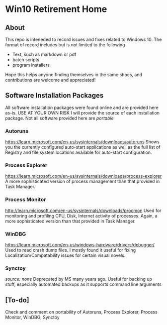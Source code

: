 Win10 Retirement Home
===============================

About
-----
This repo is inteneded to record issues and fixes related to Windows 10.
The format of record includes but is not limited to the following

- Text, such as markdown or pdf
- batch scripts
- program installers

Hope this helps anyone finding themselves in the same shoes, and contributions are welcome and appreciated!

## Software Installation Packages
All software installation packages were found online and are provided here as-is. USE AT YOUR OWN RISK
I will provide the source of each installation package. Not all software provided here are _portable_

### Autoruns
https://learn.microsoft.com/en-us/sysinternals/downloads/autoruns
Shows you the currently configured auto-start applications as well as the full list of Registry and file system locations available for auto-start configuration.

### Process Explorer
https://learn.microsoft.com/en-us/sysinternals/downloads/process-explorer
A more sophisticated version of process management than that provided in Task Manager.

### Process Monitor
http://learn.microsoft.com/en-us/sysinternals/downloads/procmon
Used for monitoring and profiling CPU, Disk, Internet activity of processes. Again, a more sophisticated version than that
provided in Task Manager. 

### WinDBG
https://learn.microsoft.com/en-us/windows-hardware/drivers/debugger/
Used to read crash dump files. I mostly found it useful for fixing Localization/Compatability issues
for certain visual novels.

### Synctoy
_source: none_
Deprecated by MS many years ago. Useful for backing up stuff, especially automated backups as it supports
command line arguments

## [To-do]
Check and comment on portability of Autoruns, Process Explorer, Process Monitor, WinDBG, Synctoy
